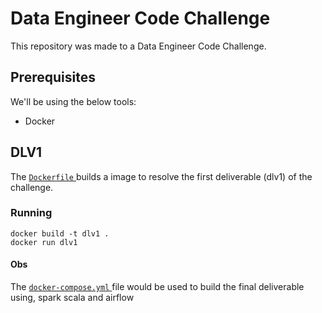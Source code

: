 # Data Engineer Code Challenge

This repository was made to a Data Engineer Code Challenge.


## Prerequisites
We'll be using the below tools:

* Docker

## DLV1

The [ `Dockerfile` ](https://github.com/SergioPinheiro/data-engineer-code-challenge/blob/main/Dockerfile) builds a image to resolve the first deliverable (dlv1) of the challenge.
### Running

``` shell
docker build -t dlv1 .
docker run dlv1
```

####  Obs
The [ `docker-compose.yml` ](https://github.com/SergioPinheiro/data-engineer-code-challenge/blob/main/docker-compose.yml) file would be used to build the final deliverable using, spark scala and airflow